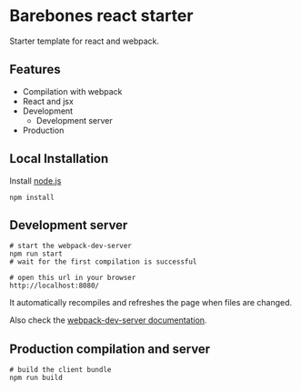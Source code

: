# Barebones react starter

Starter template for react and webpack.

## Features

* Compilation with webpack
* React and jsx
* Development
  * Development server
* Production

## Local Installation

Install [node.js](https://nodejs.org)

``` text
npm install
```

## Development server

``` text
# start the webpack-dev-server
npm run start
# wait for the first compilation is successful

# open this url in your browser
http://localhost:8080/
```

It automatically recompiles and refreshes the page when files are changed.

Also check the [webpack-dev-server documentation](http://webpack.github.io/docs/webpack-dev-server.html).


## Production compilation and server

``` text
# build the client bundle
npm run build